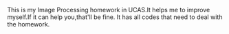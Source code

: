 This is my Image Processing homework in UCAS.It helps me to improve myself.If it can help you,that'll be fine. 
It has all codes that need to deal with the homework.
